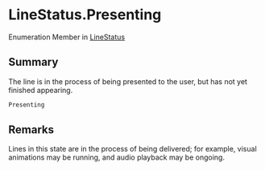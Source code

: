 # LineStatus.Presenting

Enumeration Member in [LineStatus](/api/csharp/yarn.unity.linestatus.md)

## Summary


The line is in the process of being presented to the user, but
has not yet finished appearing. 


```csharp
Presenting
```

## Remarks


Lines in this state are in the process of being delivered; for
example, visual animations may be running, and audio playback
may be ongoing.


